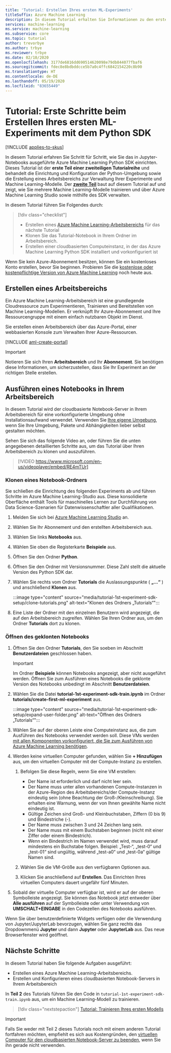 ```yaml
---
title: 'Tutorial: Erstellen Ihres ersten ML-Experiments'
titleSuffix: Azure Machine Learning
description: In diesem Tutorial erhalten Sie Informationen zu den ersten Schritten mit dem in Jupyter-Notebooks ausgeführten Azure Machine Learning Python SDK.  In Teil 1 erstellen Sie einen Arbeitsbereich, in dem Sie Experimente und ML-Modelle verwalten.
services: machine-learning
ms.service: machine-learning
ms.subservice: core
ms.topic: tutorial
author: trevorbye
ms.author: trbye
ms.reviewer: trbye
ms.date: 02/10/2020
ms.openlocfilehash: 3177de6816dd690514620098e79db844077fbaf6
ms.sourcegitcommit: fdec8e8bdbddcce5b7a0c4ffc6842154220c8b90
ms.translationtype: HT
ms.contentlocale: de-DE
ms.lasthandoff: 05/19/2020
ms.locfileid: "83655449"
---
```

# <a name="tutorial-get-started-creating-your-first-ml-experiment-with-the-python-sdk"></a>Tutorial: Erste Schritte beim Erstellen Ihres ersten ML-Experiments mit dem Python SDK
[!INCLUDE [applies-to-skus](../../includes/aml-applies-to-basic-enterprise-sku.md)]

In diesem Tutorial erfahren Sie Schritt für Schritt, wie Sie das in Jupyter-Notebooks ausgeführte Azure Machine Learning Python SDK einrichten. Dieses Tutorial ist der **erste Teil einer zweiteiligen Tutorialreihe** und behandelt die Einrichtung und Konfiguration der Python-Umgebung sowie die Erstellung eines Arbeitsbereichs zur Verwaltung Ihrer Experimente und Machine Learning-Modelle. Der [**zweite Teil**](tutorial-1st-experiment-sdk-train.md) baut auf diesem Tutorial auf und zeigt, wie Sie mehrere Machine Learning-Modelle trainieren und über Azure Machine Learning Studio sowie mithilfe des SDK verwalten.

In diesem Tutorial führen Sie Folgendes durch:

> [!div class="checklist"]
> * Erstellen eines [Azure Machine Learning-Arbeitsbereichs](concept-workspace.md) für das nächste Tutorial
> * Klonen Sie das Tutorial-Notebook in Ihrem Ordner im Arbeitsbereich.
> * Erstellen einer cloudbasierten Computeinstanz, in der das Azure Machine Learning Python SDK installiert und vorkonfiguriert ist


Wenn Sie kein Azure-Abonnement besitzen, können Sie ein kostenloses Konto erstellen, bevor Sie beginnen. Probieren Sie die [kostenlose oder kostenpflichtige Version von Azure Machine Learning](https://aka.ms/AMLFree) noch heute aus.

## <a name="create-a-workspace"></a>Erstellen eines Arbeitsbereichs

Ein Azure Machine Learning-Arbeitsbereich ist eine grundlegende Cloudressource zum Experimentieren, Trainieren und Bereitstellen von Machine Learning-Modellen. Er verknüpft Ihr Azure-Abonnement und Ihre Ressourcengruppe mit einem einfach nutzbaren Objekt im Dienst. 

Sie erstellen einen Arbeitsbereich über das Azure-Portal, einer webbasierten Konsole zum Verwalten Ihrer Azure-Ressourcen. 

[!INCLUDE [aml-create-portal](../../includes/aml-create-in-portal.md)]

>[!IMPORTANT] 
> Notieren Sie sich Ihren **Arbeitsbereich** und Ihr **Abonnement**. Sie benötigen diese Informationen, um sicherzustellen, dass Sie Ihr Experiment an der richtigen Stelle erstellen. 

## <a name="run-notebook-in-your-workspace"></a><a name="azure"></a>Ausführen eines Notebooks in Ihrem Arbeitsbereich

In diesem Tutorial wird der cloudbasierte Notebook-Server in Ihrem Arbeitsbereich für eine vorkonfigurierte Umgebung ohne Installationsaufwand verwendet. Verwenden Sie [Ihre eigene Umgebung](how-to-configure-environment.md#local), wenn Sie Ihre Umgebung, Pakete und Abhängigkeiten lieber selbst gestalten möchten.

 Sehen Sie sich das folgende Video an, oder führen Sie die unten angegebenen detaillierten Schritte aus, um das Tutorial über Ihren Arbeitsbereich zu klonen und auszuführen. 

> [!VIDEO https://www.microsoft.com/en-us/videoplayer/embed/RE4mTUr]

### <a name="clone-a-notebook-folder"></a>Klonen eines Notebook-Ordners

Sie schließen die Einrichtung des folgenden Experiments ab und führen Schritte im Azure Machine Learning-Studio aus. Diese konsolidierte Oberfläche enthält Tools für maschinelles Lernen zur Durchführung von Data Science-Szenarien für Datenwissenschaftler aller Qualifikationen.

1. Melden Sie sich bei [Azure Machine Learning Studio](https://ml.azure.com/) an.

1. Wählen Sie Ihr Abonnement und den erstellten Arbeitsbereich aus.

1. Wählen Sie links **Notebooks** aus.

1. Wählen Sie oben die Registerkarte **Beispiele** aus.

1. Öffnen Sie den Ordner **Python**.

1. Öffnen Sie den Ordner mit Versionsnummer.  Diese Zahl stellt die aktuelle Version des Python SDK dar.

1. Wählen Sie rechts vom Ordner **Tutorials** die Auslassungspunkte ( **„...“** ) und anschließend **Klonen** aus.

    :::image type="content" source="media/tutorial-1st-experiment-sdk-setup/clone-tutorials.png" alt-text="Klonen des Ordners „Tutorials“":::

1. Eine Liste der Ordner mit den einzelnen Benutzern wird angezeigt, die auf den Arbeitsbereich zugreifen.  Wählen Sie Ihren Ordner aus, um den Ordner **Tutorials** dort zu klonen.

### <a name="open-the-cloned-notebook"></a><a name="open"></a>Öffnen des geklonten Notebooks

1. Öffnen Sie den Ordner **Tutorials**, den Sie soeben im Abschnitt **Benutzerdateien** geschlossen haben.

    > [!IMPORTANT]
    > Im Ordner **Beispiele** können Notebooks angezeigt, aber nicht ausgeführt werden.  Öffnen Sie zum Ausführen eines Notebooks die geklonte Version des Notebooks unbedingt im Abschnitt **Benutzerdateien**.
    
1. Wählen Sie die Datei **tutorial-1st-experiment-sdk-train.ipynb** im Ordner **tutorials/create-first-ml-experiment** aus.

    :::image type="content" source="media/tutorial-1st-experiment-sdk-setup/expand-user-folder.png" alt-text="Öffnen des Ordners „Tutorials“":::


1. Wählen Sie auf der oberen Leiste eine Computeinstanz aus, die zum Ausführen des Notebooks verwendet werden soll. Diese VMs werden [mit allen Komponenten vorkonfiguriert, die Sie zum Ausführen von Azure Machine Learning benötigen](concept-compute-instance.md#contents). 

1. Werden keine virtuellen Computer gefunden, wählen Sie **+ Hinzufügen** aus, um den virtuellen Computer mit der Compute-Instanz zu erstellen. 

    1. Befolgen Sie diese Regeln, wenn Sie eine VM erstellen:  
        + Der Name ist erforderlich und darf nicht leer sein.
        + Der Name muss unter allen vorhandenen Compute-Instanzen in der Azure-Region des Arbeitsbereichs/der Compute-Instanz eindeutig sein (ohne Beachtung der Groß-/Kleinschreibung). Sie erhalten eine Warnung, wenn der von Ihnen gewählte Name nicht eindeutig ist.
        + Gültige Zeichen sind Groß- und Kleinbuchstaben, Ziffern (0 bis 9) und Bindestriche (-).
        + Der Name muss zwischen 3 und 24 Zeichen lang sein.
        + Der Name muss mit einem Buchstaben beginnen (nicht mit einer Ziffer oder einem Bindestrich).
        + Wenn ein Bindestrich im Namen verwendet wird, muss darauf mindestens ein Buchstabe folgen. Beispiel: „Test-“, „test-0“ und „test-01“ sind ungültig, während „test-a0“ und „test-0a“ gültige Namen sind.

    1.  Wählen Sie die VM-Größe aus den verfügbaren Optionen aus.

    1. Klicken Sie anschließend auf **Erstellen**. Das Einrichten Ihres virtuellen Computers dauert ungefähr fünf Minuten.

1. Sobald der virtuelle Computer verfügbar ist, wird er auf der oberen Symbolleiste angezeigt.  Sie können das Notebook jetzt entweder über **Alle ausführen** auf der Symbolleiste oder unter Verwendung von **UMSCHALT+EINGABE** in den Codezellen des Notebooks ausführen.

Wenn Sie über benutzerdefinierte Widgets verfügen oder die Verwendung von Jupyter/JupyterLab bevorzugen, wählen Sie ganz rechts das Dropdownmenü **Jupyter** und dann **Jupyter** oder **JupyterLab** aus. Das neue Browserfenster wird geöffnet.

## <a name="next-steps"></a>Nächste Schritte

In diesem Tutorial haben Sie folgende Aufgaben ausgeführt:

* Erstellen eines Azure Machine Learning-Arbeitsbereichs.
* Erstellen und Konfigurieren eines cloudbasierten Notebook-Servers in Ihrem Arbeitsbereich

In **Teil 2** des Tutorials führen Sie den Code in `tutorial-1st-experiment-sdk-train.ipynb` aus, um ein Machine Learning-Modell zu trainieren. 

> [!div class="nextstepaction"]
> [Tutorial: Trainieren Ihres ersten Modells](tutorial-1st-experiment-sdk-train.md)

> [!IMPORTANT]
> Falls Sie weder mit Teil 2 dieses Tutorials noch mit einem anderen Tutorial fortfahren möchten, empfiehlt es sich aus Kostengründen, den [virtuellen Computer für den cloudbasierten Notebook-Server zu beenden](tutorial-1st-experiment-sdk-train.md#clean-up-resources), wenn Sie ihn gerade nicht verwenden.


